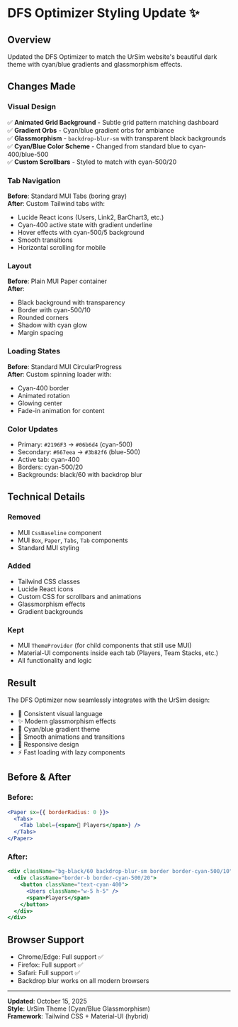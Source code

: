 # DFS Optimizer Styling Update ✨

## Overview
Updated the DFS Optimizer to match the UrSim website's beautiful dark theme with cyan/blue gradients and glassmorphism effects.

## Changes Made

### Visual Design
✅ **Animated Grid Background** - Subtle grid pattern matching dashboard  
✅ **Gradient Orbs** - Cyan/blue gradient orbs for ambiance  
✅ **Glassmorphism** - `backdrop-blur-sm` with transparent black backgrounds  
✅ **Cyan/Blue Color Scheme** - Changed from standard blue to cyan-400/blue-500  
✅ **Custom Scrollbars** - Styled to match with cyan-500/20  

### Tab Navigation
**Before**: Standard MUI Tabs (boring gray)  
**After**: Custom Tailwind tabs with:
- Lucide React icons (Users, Link2, BarChart3, etc.)
- Cyan-400 active state with gradient underline
- Hover effects with cyan-500/5 background
- Smooth transitions
- Horizontal scrolling for mobile

### Layout
**Before**: Plain MUI Paper container  
**After**: 
- Black background with transparency
- Border with cyan-500/10
- Rounded corners
- Shadow with cyan glow
- Margin spacing

### Loading States
**Before**: Standard MUI CircularProgress  
**After**: Custom spinning loader with:
- Cyan-400 border
- Animated rotation
- Glowing center
- Fade-in animation for content

### Color Updates
- Primary: `#2196F3` → `#06b6d4` (cyan-500)
- Secondary: `#667eea` → `#3b82f6` (blue-500)
- Active tab: cyan-400
- Borders: cyan-500/20
- Backgrounds: black/60 with backdrop blur

## Technical Details

### Removed
- MUI `CssBaseline` component
- MUI `Box`, `Paper`, `Tabs`, `Tab` components
- Standard MUI styling

### Added
- Tailwind CSS classes
- Lucide React icons
- Custom CSS for scrollbars and animations
- Glassmorphism effects
- Gradient backgrounds

### Kept
- MUI `ThemeProvider` (for child components that still use MUI)
- Material-UI components inside each tab (Players, Team Stacks, etc.)
- All functionality and logic

## Result

The DFS Optimizer now seamlessly integrates with the UrSim design:
- 🎨 Consistent visual language
- ✨ Modern glassmorphism effects
- 🌈 Cyan/blue gradient theme
- 🔄 Smooth animations and transitions
- 📱 Responsive design
- ⚡ Fast loading with lazy components

## Before & After

### Before:
```jsx
<Paper sx={{ borderRadius: 0 }}>
  <Tabs>
    <Tab label={<span>👥 Players</span>} />
  </Tabs>
</Paper>
```

### After:
```jsx
<div className="bg-black/60 backdrop-blur-sm border border-cyan-500/10">
  <div className="border-b border-cyan-500/20">
    <button className="text-cyan-400">
      <Users className="w-5 h-5" />
      <span>Players</span>
    </button>
  </div>
</div>
```

## Browser Support
- Chrome/Edge: Full support ✅
- Firefox: Full support ✅
- Safari: Full support ✅
- Backdrop blur works on all modern browsers

---

**Updated**: October 15, 2025  
**Style**: UrSim Theme (Cyan/Blue Glassmorphism)  
**Framework**: Tailwind CSS + Material-UI (hybrid)

